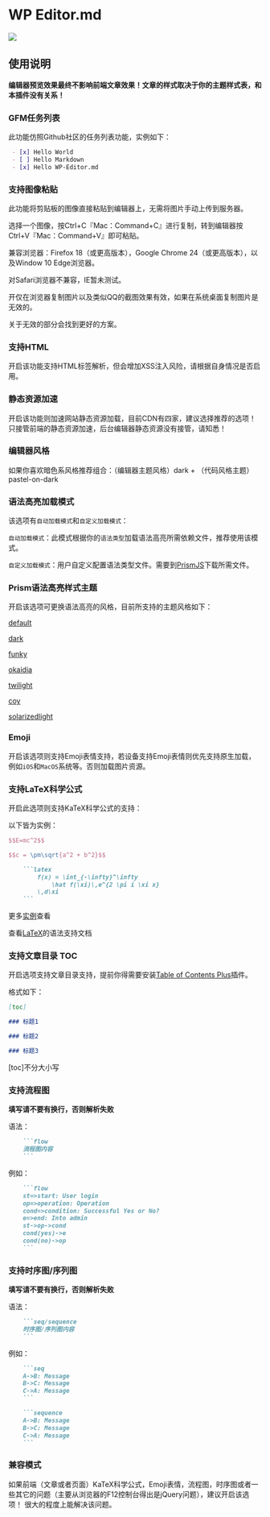 # WP Editor.md

![](https://raw.githubusercontent.com/JaxsonWang/WP-Editor.md/docs/screenshots/Interface-logo.jpg)

## 使用说明

**编辑器预览效果最终不影响前端文章效果！文章的样式取决于你的主题样式表，和本插件没有关系！**

### GFM任务列表

此功能仿照Github社区的任务列表功能，实例如下：

```markdown
 - [x] Hello World
 - [ ] Hello Markdown
 - [x] Hello WP-Editor.md
```

### 支持图像粘贴

此功能将剪贴板的图像直接粘贴到编辑器上，无需将图片手动上传到服务器。

选择一个图像，按Ctrl+C『Mac：Command+C』进行复制，转到编辑器按Ctrl+V『Mac：Command+V』即可粘贴。

兼容浏览器：Firefox 18（或更高版本），Google Chrome 24（或更高版本），以及Window 10 Edge浏览器。

对Safari浏览器不兼容，IE暂未测试。

开仅在浏览器复制图片以及类似QQ的截图效果有效，如果在系统桌面复制图片是无效的。

关于无效的部分会找到更好的方案。

### 支持HTML

开启该功能支持HTML标签解析，但会增加XSS注入风险，请根据自身情况是否启用。

### 静态资源加速

开启该功能则加速网站静态资源加载，目前CDN有四家，建议选择推荐的选项！
只接管前端的静态资源加速，后台编辑器静态资源没有接管，请知悉！

### 编辑器风格

如果你喜欢暗色系风格推荐组合：（编辑器主题风格）dark + （代码风格主题）pastel-on-dark

### 语法高亮加载模式

该选项有`自动加载模式`和`自定义加载模式`：

`自动加载模式`：此模式根据你的`语法类型`加载语法高亮所需依赖文件，推荐使用该模式。

`自定义加载模式`：用户自定义配置语法类型文件。需要到[PrismJS](http://prismjs.com/download.html)下载所需文件。


### Prism语法高亮样式主题

开启该选项可更换语法高亮的风格，目前所支持的主题风格如下：

[default](http://prismjs.com/index.html?theme=prism)

[dark](http://prismjs.com/index.html?theme=prism-dark)

[funky](http://prismjs.com/index.html?theme=prism-funky)

[okaidia](http://prismjs.com/index.html?theme=prism-okaidia)

[twilight](http://prismjs.com/index.html?theme=prism-twilight)

[coy](http://prismjs.com/index.html?theme=prism-coy)

[solarizedlight](http://prismjs.com/index.html?theme=prism-solarizedlight)

### Emoji

开启该选项则支持Emoji表情支持，若设备支持Emoji表情则优先支持原生加载，例如`iOS`和`MacOS`系统等。否则加载图片资源。

### 支持LaTeX科学公式

开启此选项则支持KaTeX科学公式的支持：

以下皆为实例：

```latex
$$E=mc^2$$

$$c = \pm\sqrt{a^2 + b^2}$$
```

```markdown
    ```latex
        f(x) = \int_{-\infty}^\infty
            \hat f(\xi)\,e^{2 \pi i \xi x}
        \,d\xi
    ```
```

更多[实例](./latex.md)查看


查看[LaTeX](https://khan.github.io/KaTeX/function-support.html)的语法支持文档

### 支持文章目录 TOC

开启选项支持文章目录支持，提前你得需要安装[Table of Contents Plus](https://wordpress.org/plugins/table-of-contents-plus/)插件。

格式如下：

```markdown
[toc]

### 标题1

### 标题2

### 标题3
```

[toc]不分大小写

### 支持流程图

**填写请不要有换行，否则解析失败**

语法：

```markdown
    ```flow
    流程图内容
    ```
```

例如：

```markdown
    ```flow
    st=>start: User login
    op=>operation: Operation
    cond=>condition: Successful Yes or No?
    e=>end: Into admin
    st->op->cond
    cond(yes)->e
    cond(no)->op
    ```
```

### 支持时序图/序列图

**填写请不要有换行，否则解析失败**

语法：

```markdown
    ```seq/sequence
    时序图/序列图内容
    ```
```

例如：

```markdown
    ```seq
    A->B: Message
    B->C: Message
    C->A: Message
    ```
```

```markdown
    ```sequence
    A->B: Message
    B->C: Message
    C->A: Message
    ```
```

### 兼容模式

如果前端（文章或者页面）KaTeX科学公式，Emoji表情，流程图，时序图或者一些其它的问题（主要从浏览器的F12控制台得出是jQuery问题），建议开启该选项！
很大的程度上能解决该问题。